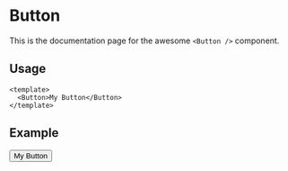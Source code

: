 # Button

This is the documentation page for the awesome `<Button />` component.

## Usage

```vue{2}
<template>
  <Button>My Button</Button>
</template>
```

## Example

<script setup>
  import Button from './Button.vue';
</script>

<Button>My Button</Button>
